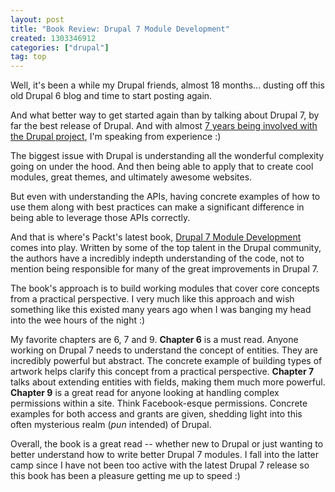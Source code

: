 ```yaml
--- 
layout: post
title: "Book Review: Drupal 7 Module Development"
created: 1303346912
categories: ["drupal"]
tag: top
---
```

Well, it's been a while my Drupal friends, almost 18 months... dusting off this old Drupal 6 blog and time to start posting again.

And what better way to get started again than by talking about Drupal 7, by far the best release of Drupal. And with almost <a href="http://drupal.org/user/12932">7 years being involved with the Drupal project</a>, I'm speaking from experience :)

The biggest issue with Drupal is understanding all the wonderful complexity going on under the hood. And then being able to apply that to create cool modules, great themes, and ultimately awesome websites.

But even with understanding the APIs, having concrete examples of how to use them along with best practices can make a significant difference in being able to leverage those APIs correctly.

And that is where's Packt's latest book, <a href="https://www.packtpub.com/drupal-7-module-development/book">Drupal 7 Module Development</a> comes into play. Written by some of the top talent in the Drupal community, the authors have a incredibly indepth understanding of the code, not to mention being responsible for many of the great improvements in Drupal 7.

The book's approach is to build working modules that cover core concepts from a practical perspective. I very much like this approach and wish something like this existed many years ago when I was banging my head into the wee hours of the night :)

My favorite chapters are 6, 7 and 9. <strong>Chapter 6</strong> is a must read. Anyone working on Drupal 7 needs to understand the concept of entities. They are incredibly powerful but abstract. The concrete example of building types of artwork helps clarify this concept from a practical perspective. <strong>Chapter 7</strong> talks about extending entities with fields, making them much more powerful. <strong>Chapter 9</strong> is a great read for anyone looking at handling complex permissions within a site. Think Facebook-esque permissions. Concrete examples for both access and grants are given, shedding light into this often mysterious realm (*pun* intended) of Drupal.

Overall, the book is a great read -- whether new to Drupal or just wanting to better understand how to write better Drupal 7 modules. I fall into the latter camp since I have not been too active with the latest Drupal 7 release so this book has been a pleasure getting me up to speed :)
